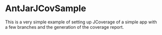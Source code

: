 # AntJarJCovSample

This is a very simple example of setting up JCoverage of a simple app with a few branches and the generation of the coverage report.
